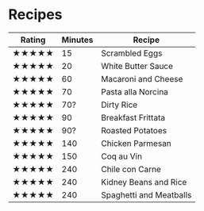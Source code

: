 # Recipes

Rating | Minutes | Recipe
--- | --- | ---
★★★★★ | 15 | Scrambled Eggs
★★★★★ | 20 | White Butter Sauce
★★★★★ | 60 | Macaroni and Cheese
★★★★★ | 70 | Pasta alla Norcina
★★★★★ | 70? | Dirty Rice
★★★★★ | 90 | Breakfast Frittata
★★★★★ | 90? | Roasted Potatoes
★★★★★ | 140 | Chicken Parmesan
★★★★★ | 150 | Coq au Vin
★★★★★ | 240 | Chile con Carne
★★★★★ | 240 | Kidney Beans and Rice
★★★★★ | 240 | Spaghetti and Meatballs
